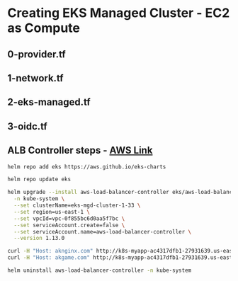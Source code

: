 # Creating EKS Managed Cluster - EC2 as Compute
## 0-provider.tf

## 1-network.tf

## 2-eks-managed.tf

## 3-oidc.tf

## ALB Controller steps - [AWS Link](https://docs.aws.amazon.com/eks/latest/userguide/lbc-helm.html)

```bash
helm repo add eks https://aws.github.io/eks-charts

helm repo update eks

helm upgrade --install aws-load-balancer-controller eks/aws-load-balancer-controller \
  -n kube-system \
  --set clusterName=eks-mgd-cluster-1-33 \
  --set region=us-east-1 \
  --set vpcId=vpc-0f855bc6d0aa5f7bc \
  --set serviceAccount.create=false \
  --set serviceAccount.name=aws-load-balancer-controller \
  --version 1.13.0

curl -H "Host: aknginx.com" http://k8s-myapp-ac4317dfb1-27931639.us-east-1.elb.amazonaws.com
curl -H "Host: akgame.com" http://k8s-myapp-ac4317dfb1-27931639.us-east-1.elb.amazonaws.com

helm uninstall aws-load-balancer-controller -n kube-system
```